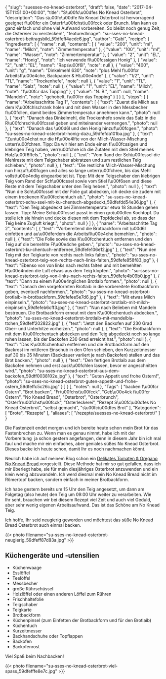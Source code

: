 {
    "slug": "suesses-no-knead-osterbrot",
    "draft": false,
    "date": "2017-04-15T11:51:00+00:00",
    "title": "S\u00fc\u00dfes No Knead Osterbrot",
    "description": "Das s\u00fc\u00dfe No Knead Osterbrot ist hervorragend geeignet f\u00fcr ein Osterfr\u00fchst\u00fcck oder Brunch. Man kann es ganz einfach und ohne viel Aufwand vorbereiten. So bleibt noch genug Zeit, die Ostereier zu verstecken!",
    "featuredImage": "su-sses-no-knead-osterbrot-beitragsbild_59dfeff4acdc6.jpg",
    "author": "Gabi",
    "recipe": {
        "ingredients": [
            {
                "name": null,
                "contents": [
                    {
                        "value": "200",
                        "unit": "ml",
                        "name": "Milch",
                        "note": "Zimmertemperatur"
                    },
                    {
                        "value": "100",
                        "unit": "ml",
                        "name": "Wasser",
                        "note": "Zimmertemperatur"
                    },
                    {
                        "value": "2",
                        "unit": "EL",
                        "name": "Honig",
                        "note": "ich verwende fl\u00fcssigen Honig"
                    },
                    {
                        "value": "2",
                        "unit": "EL",
                        "name": "Raps\u00f6l",
                        "note": null
                    },
                    {
                        "value": "400",
                        "unit": "g",
                        "name": "Dinkelmehl 630",
                        "note": "plus Mehl f\u00fcr Arbeitsfl\u00e4che, Backpapier & H\u00e4nde"
                    },
                    {
                        "value": "1\/2",
                        "unit": "TL",
                        "name": "Trockenhefe",
                        "note": null
                    },
                    {
                        "value": "1",
                        "unit": "TL",
                        "name": "Salz",
                        "note": null
                    },
                    {
                        "value": "1",
                        "unit": "EL",
                        "name": "Milch",
                        "note": "f\u00fcr das Topping"
                    },
                    {
                        "value": "N. B.",
                        "unit": null,
                        "name": "Mandeln",
                        "note": "gehobelt, f\u00fcr das Topping"
                    }
                ]
            }
        ],
        "steps": [
            {
                "name": "Arbeitsschritte Tag 1",
                "contents": [
                    {
                        "text": "Zuerst die Milch aus dem K\u00fchlschrank holen und mit dem Wasser in den Messbecher f\u00fcllen, damit beides Zimmertemperatur annehmen kann.",
                        "photo": null
                    },
                    {
                        "text": "Danach das Dinkelmehl, die Trockenhefe sowie das Salz in die R\u00fchrsch\u00fcssel geben und miteinander vermengen.",
                        "photo": null
                    },
                    {
                        "text": "Danach das \u00d6l und den Honig hinzuf\u00fcgen.",
                        "photo": "su-sses-no-knead-osterbrot-honig-dazu_59dfefda101ba.jpg"
                    },
                    {
                        "text": "Zun\u00e4chst nur die H\u00e4lfte von der Milch-Wasser-Mischung unterr\u00fchren. Tipp: Da wir hier am Ende einen fl\u00fcssigen und klebrigen Teig haben, verr\u00fchre ich die Zutaten mit dem Stiel meines Holzl\u00f6ffels.",
                        "photo": null
                    },
                    {
                        "text": "Vom Rand der Sch\u00fcssel die Mehlreste mit dem Teigschaber abkratzen und zum restlichen Teig schieben.",
                        "photo": null
                    },
                    {
                        "text": "Die restliche Milch-Wasser-Mischung nun hinzuf\u00fcgen und alles so lange unterr\u00fchren, bis das Mehl vollst\u00e4ndig eingearbeitet ist. Tipp: Mit dem Teigschaber den klebrigen Teig vom Rand der Sch\u00fcssel sowie vom Stiel l\u00f6sen und diese Reste mit dem Teigschaber unter den Teig heben.",
                        "photo": null
                    },
                    {
                        "text": "Nun die Sch\u00fcssel mit der Folie gut abdecken, ich decke sie zudem mit einem trockenen K\u00fcchentuch ab.",
                        "photo": "su-sses-no-knead-osterbrot-schu-ssel-mit-ku-chentuch-abgedeckt_59dfefdd54e36.jpg"
                    },
                    {
                        "text": "Den Teig abgedeckt bei Zimmertemperatur etwa 18 Stunden gehen lassen. Tipp: Meine Sch\u00fcssel passt in einen gro\u00dfen Kochtopf. Da stelle ich sie hinein und decke diesen mit dem Topfdeckel ab, so dass der Teig keine Zugluft kriegt.",
                        "photo": null
                    }
                ]
            },
            {
                "name": "Arbeitsschritte Tag 2",
                "contents": [
                    {
                        "text": "Vorbereitend die Brotbackform mit \u00d6l einfetten und au\u00dferdem die Arbeitsfl\u00e4che bemehlen.",
                        "photo": null
                    },
                    {
                        "text": "Die Folie sowie das K\u00fcchentuch entfernen und den Teig auf die bemehlte Fl\u00e4che geben.",
                        "photo": "su-sses-no-knead-osterbrot-ku-chentuch-entfernen_59dfefe106e12.jpg"
                    },
                    {
                        "text": "Nun den Teig mit der Teigkarte von rechts nach links falten.",
                        "photo": "su-sses-no-knead-osterbrot-teig-von-rechts-nach-links-falten_59dfefe858f83.jpg"
                    },
                    {
                        "text": "Ebenso von von links nach rechts falten und  mit bemehlten H\u00e4nden die Luft etwas aus dem Teig klopfen.",
                        "photo": "su-sses-no-knead-osterbrot-teig-von-links-nach-rechts-falten_59dfefe4b09b0.jpg"
                    },
                    {
                        "text": "Dann zu einem l\u00e4nglichen Brotlaib formen.",
                        "photo": null
                    },
                    {
                        "text": "Danach den vorgeformten Brotlaib in die vorbereitete Brotbackform geben, eventuell nachformen.",
                        "photo": "su-sses-no-knead-osterbrot-brotlaib-in-brotbackform_59dfefee5e7d6.jpg"
                    },
                    {
                        "text": "Mit etwas Milch einpinseln.",
                        "photo": "su-sses-no-knead-osterbrot-brotlaib-mit-milch-einpinseln_59dfefeb6cff3.jpg"
                    },
                    {
                        "text": "Nun nach Belieben mit Mandeln bestreuen. Die Brotbackform erneut mit dem K\u00fcchentuch abdecken.",
                        "photo": "su-sses-no-knead-osterbrot-brotlaib-mit-mandelbla-ttchen_59dfeff202822.jpg"
                    },
                    {
                        "text": "Jetzt den Backofen auf 230 Grad Ober- und Unterhitze vorheizen.",
                        "photo": null
                    },
                    {
                        "text": "Die Brotbackform mit dem K\u00fcchentuch abdecken und den Teig abgedeckt noch so lange ruhen lassen, bis der Backofen 230 Grad erreicht hat.",
                        "photo": null
                    },
                    {
                        "text": "Das K\u00fcchentuch entfernen und die Brotbackform auf den Backrost im mittleren Einschub in den Ofen schieben,  den Kurzzeitmesser auf 30 bis 35 Minuten (Backdauer variiert je nach Backofen) stellen und das Brot backen.",
                        "photo": null
                    },
                    {
                        "text": "Den fertigen Brotlaib aus dem Backofen nehmen und erst ausk\u00fchlen lassen, bevor er angeschnitten wird.",
                        "photo": "su-sses-no-knead-osterbrot-aus-dem-backofen_59dff0038102e.jpg"
                    },
                    {
                        "text": "Guten Appetit und frohe Ostern!",
                        "photo": "su-sses-no-knead-osterbrot-guten-appetit-und-frohe-ostern_59dfeffc5c26c.jpg"
                    }
                ]
            }
        ],
        "notes": null
    },
    "Tags": [
        "backen f\u00fcr Ostern",
        "Brot backen",
        "Fr\u00fchst\u00fcck",
        "Geb\u00e4ck f\u00fcr Ostern",
        "No Knead Bread",
        "Osterbrot",
        "Osterbrunch",
        "Osterfr\u00fchst\u00fcck",
        "Osterleckerei",
        "Rezept S\u00fc\u00dfes No Knead Osterbrot",
        "selbst gemacht",
        "s\u00fc\u00dfes Brot"
    ],
    "Kategorien": [
        "Brote",
        "Rezepte"
    ],
    "aliases": [
        "\/rezepte\/suesses-no-knead-osterbrot\/"
    ]
}

Die Fastenzeit endet morgen und ich bereite heute schon mein Brot für das Fastenbrechen zu. Wenn man es genau nimmt, habe ich mit der Vorbereitung  ja schon gestern angefangen, denn in diesem Jahr bin ich mal faul und mache mir ein einfaches, aber geniales süßes No Knead Osterbrot. Dieses backe ich heute schon, damit Ihr es noch nachmachen könnt.

Neulich habe ich auf meinem Blog schon ein [Delikates Tomaten & Oregano No Knead Bread ][1]vorgestellt. Diese Methode hat mir so gut gefallen, dass ich mir überlegt habe, sie für mein diesjähriges Osterbrot anzuwenden und ein klein wenig abzuwandeln. Ich werd diesmal mein No Knead Bread nicht im Römertopf backen, sondern einfach in meiner Brotbackform.

Ich habe gestern bereits um 15 Uhr den Teig angesetzt, um dann am Folgetag (also heute) den Teig um 09:00 Uhr weiter zu verarbeiten. Wie Ihr seht, brauchen wir bei diesem Rezept viel Zeit und auch viel Geduld, aber sehr wenig eigenen Arbeitsaufwand. Das ist das Schöne am No Knead Teig.

Ich hoffe, Ihr seid neugierig geworden und möchtest das süße No Knead Bread Osterbrot auch einmal backen.

{{< photo filename="su-sses-no-knead-osterbrot-neugierig_59dfeff87d83a.jpg" >}}

## Küchengeräte und -utensilien

 * Küchenwaage
 * Esslöffel
 * Teelöffel
 * Messbecher
 * große Rührschüssel
 * Holzlöffel oder einen anderen Löffel zum Rühren
 * Frischhaltefolie
 * Teigschaber
 * Teigkarte
 * Brotbackform
 * Küchenpinsel (zum Einfetten der Brotbackform und für den Brotlaib)
 * Küchentuch
 * Kurzeitmesser
 * Backhandschuhe oder Topflappen
 * Backofen
 * Backofenrost

Viel Spaß beim Nachbacken!

{{< photo filename="su-sses-no-knead-osterbrot-viel-spass_59dfefffe8e7c.jpg" >}}

 [1]: https://kochfokus.de/rezepte/delikates-tomaten-oregano-no-knead-bread/